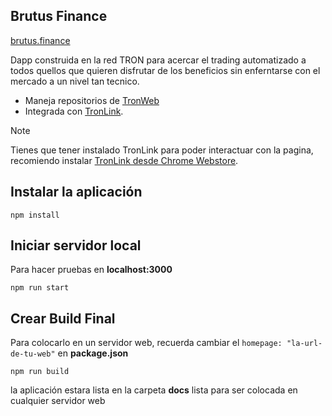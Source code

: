 ## Brutus Finance

[brutus.finance](https://brutus.finance)

Dapp construida en la red TRON para acercar el trading automatizado a todos quellos que quieren disfrutar de los beneficios sin enferntarse con el mercado a un nivel tan tecnico. 
+ Maneja repositorios de [TronWeb](https://github.com/tronprotocol/tron-web)
+ Integrada con [TronLink](https://github.com/TronWatch/TronLink).

> [!NOTE]  
> Tienes que tener instalado TronLink para poder interactuar con la pagina, recomiendo instalar  [TronLink desde Chrome Webstore](https://chrome.google.com/webstore/detail/ibnejdfjmmkpcnlpebklmnkoeoihofec/).



## Instalar la aplicación

`npm install`

## Iniciar servidor local

Para hacer pruebas en **localhost:3000**

`npm run start`

## Crear Build Final

Para colocarlo en un servidor web, recuerda cambiar el `homepage: "la-url-de-tu-web"` en **package.json** 

`npm run build`

la aplicación estara lista en la carpeta **docs** lista para ser colocada en cualquier servidor web


